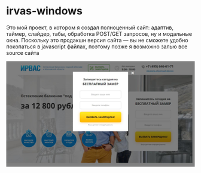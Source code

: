 # irvas-windows
Это мой проект, в котором я создал полноценный сайт: адаптив, таймер, слайдер, табы, обработка POST/GET запросов, ну и модальные окна. Поскольку это продакшн версия сайта — вы не сможете удобно покопаться в javascript файлах, поэтому позже я возможно залью все source сайта


![img](https://github.com/arthurseredaa/irvas-windows/blob/master/readmeImages/1.jpg)

